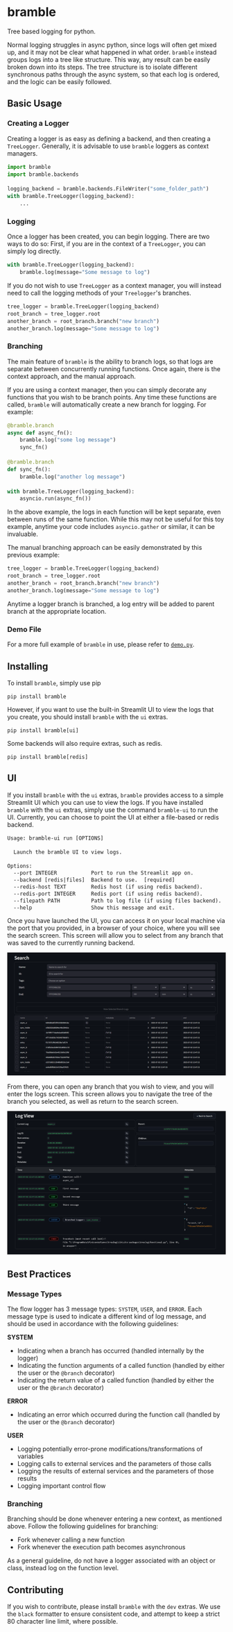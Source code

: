 # bramble
Tree based logging for python.

Normal logging struggles in async python, since logs will often get mixed up,
and it may not be clear what happened in what order. `bramble` instead groups
logs into a tree like structure. This way, any result can be easily broken down
into its steps. The tree structure is to isolate different synchronous paths
through the async system, so that each log is ordered, and the logic can be
easily followed.

## Basic Usage
### Creating a Logger
Creating a logger is as easy as defining a backend, and then creating a
`TreeLogger`. Generally, it is advisable to use `bramble` loggers as context
managers.

```python
import bramble
import bramble.backends

logging_backend = bramble.backends.FileWriter("some_folder_path")
with bramble.TreeLogger(logging_backend):
    ...
```

### Logging
Once a logger has been created, you can begin logging. There are two ways to do
so: First, if you are in the context of a `TreeLogger`, you can simply log
directly.

```python
with bramble.TreeLogger(logging_backend):
    bramble.log(message="Some message to log")
```

If you do not wish to use `TreeLogger` as a context manager, you will instead
need to call the logging methods of your `Treelogger`'s branches.

```python
tree_logger = bramble.TreeLogger(logging_backend)
root_branch = tree_logger.root
another_branch = root_branch.branch("new branch")
another_branch.log(message="Some message to log")
```

### Branching
The main feature of `bramble` is the ability to branch logs, so that logs are
separate between concurrently running functions. Once again, there is the
context approach, and the manual approach.

If you are using a context manager, then you can simply decorate any functions
that you wish to be branch points. Any time these functions are called,
`bramble` will automatically create a new branch for logging. For example:

```python
@bramble.branch
async def async_fn():
    bramble.log("some log message")
    sync_fn()

@bramble.branch
def sync_fn():
    bramble.log("another log message")

with bramble.TreeLogger(logging_backend):
    asyncio.run(async_fn())
```

In the above example, the logs in each function will be kept separate, even
between runs of the same function. While this may not be useful for this toy
example, anytime your code includes `asyncio.gather` or similar, it can be
invaluable.

The manual branching approach can be easily demonstrated by this previous
example:

```python
tree_logger = bramble.TreeLogger(logging_backend)
root_branch = tree_logger.root
another_branch = root_branch.branch("new branch")
another_branch.log(message="Some message to log")
```

Anytime a logger branch is branched, a log entry will be added to parent branch
at the appropriate location.

### Demo File
For a more full example of `bramble` in use, please refer to
[`demo.py`](demo.py).

## Installing
To install `bramble`, simply use pip
```shell
pip install bramble
```

However, if you want to use the built-in Streamlit UI to view the logs that you
create, you should install `bramble` with the `ui` extras.
```shell
pip install bramble[ui]
```

Some backends will also require extras, such as redis.
```shell
pip install bramble[redis]
```

## UI
If you install `bramble` with the `ui` extras, `bramble` provides access to a
simple Streamlit UI which you can use to view the logs. If you have installed
`bramble` with the `ui` extras, simply use the command `bramble-ui` to run the
UI. Currently, you can choose to point the UI at either a file-based or redis
backend.

```
Usage: bramble-ui run [OPTIONS]

  Launch the bramble UI to view logs.

Options:
  --port INTEGER           Port to run the Streamlit app on.
  --backend [redis|files]  Backend to use.  [required]
  --redis-host TEXT        Redis host (if using redis backend).
  --redis-port INTEGER     Redis port (if using redis backend).
  --filepath PATH          Path to log file (if using files backend).
  --help                   Show this message and exit.
```

Once you have launched the UI, you can access it on your local machine via the
port that you provided, in a browser of your choice, where you will see the
search screen. This screen will allow you to select from any branch that was
saved to the currently running backend.

![Search View Example](docs\search.png)

From there, you can open any branch that you wish to view, and you will enter
the logs screen. This screen allows you to navigate the tree of the branch you
selected, as well as return to the search screen.

![Log View Example](docs\logs.png)

## Best Practices
### Message Types
The flow logger has 3 message types: `SYSTEM`, `USER`, and `ERROR`. Each message
type is used to indicate a different kind of log message, and should be used in
accordance with the following guidelines:

**SYSTEM**
- Indicating when a branch has occurred (handled internally by the logger)
- Indicating the function arguments of a called function (handled by either the
  user or the `@branch` decorator)
- Indicating the return value of a called function (handled by either the user
  or the `@branch` decorator)

**ERROR**
- Indicating an error which occurred during the function call (handled by the
  user or the `@branch` decorator)

**USER**
- Logging potentially error-prone modifications/transformations of variables
- Logging calls to external services and the parameters of those calls
- Logging the results of external services and the parameters of those results
- Logging important control flow

### Branching
Branching should be done whenever entering a new context, as mentioned above.
Follow the following guidelines for branching:
- Fork whenever calling a new function
- Fork whenever the execution path becomes asynchronous

As a general guideline, do not have a logger associated with an object or class,
instead log on the function level.


## Contributing
If you wish to contribute, please install `bramble` with the `dev` extras. We
use the `black` formatter to ensure consistent code, and attempt to keep a
strict 80 character line limit, where possible.